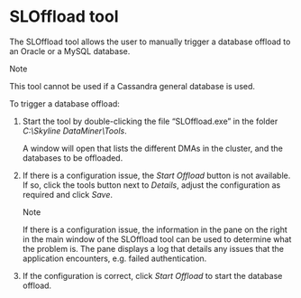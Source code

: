 # SLOffload tool

The SLOffload tool allows the user to manually trigger a database offload to an Oracle or a MySQL database.

> [!NOTE]
> This tool cannot be used if a Cassandra general database is used.

To trigger a database offload:

1. Start the tool by double-clicking the file “SLOffload.exe” in the folder *C:\\Skyline DataMiner\\Tools*.

    A window will open that lists the different DMAs in the cluster, and the databases to be offloaded.

2. If there is a configuration issue, the *Start Offload* button is not available. If so, click the tools button next to *Details*, adjust the configuration as required and click *Save*.

    > [!NOTE]
    > If there is a configuration issue, the information in the pane on the right in the main window of the SLOffload tool can be used to determine what the problem is. The pane displays a log that details any issues that the application encounters, e.g. failed authentication.

3. If the configuration is correct, click *Start Offload* to start the database offload.
